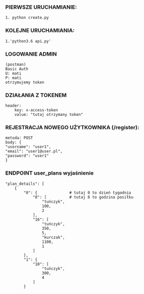 
### PIERWSZE URUCHAMIANIE:
```
1. python create.py
```
### KOLEJNE URUCHAMIANIA:
```
1.'python3.6 api.py'
```
### LOGOWANIE ADMIN
```
(postman)
Basic Auth
U: mati
P: mati
otrzymujemy token
```
### DZIAŁANIA Z TOKENEM
```
header: 
    key: x-access-token
    value: "tutaj otrzymany token"
```
### REJESTRACJA NOWEGO UŻYTKOWNIKA (/register):
```
metoda: POST
body: {
"username": "user1",
"email": "user1@user.pl",
"password": "user1"
}
```
### ENDPOINT user_plans wyjaśnienie
```
"plan_details": [
    {
        "0": {              # tutaj 0 to dzień tygodnia
            "8": [          # tutaj 8 to godzina posiłku
                "tuńczyk",
                100,
                2
            ],
            "16": [
                "tuńczyk",
                350,
                5,
                "kurczak",
                1100,
                1
            ]
        },
        "1": {
            "10": [
                "tuńczyk",
                300,
                4
            ]
        }
```